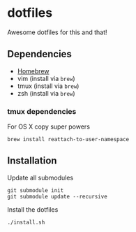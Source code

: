 # dotfiles

Awesome dotfiles for this and that!

## Dependencies

- [Homebrew](http://brew.sh/)
- vim (install via `brew`)
- tmux (install via `brew`)
- zsh (install via `brew`)

### tmux dependencies

For OS X copy super powers

    brew install reattach-to-user-namespace

## Installation

Update all submodules

    git submodule init
    git submodule update --recursive

Install the dotfiles

    ./install.sh
